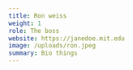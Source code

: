 ```yaml
---
title: Ron weiss
weight: 1
role: The boss
website: https://janedoe.mit.edu
image: /uploads/ron.jpeg
summary: Bio things
---
```

